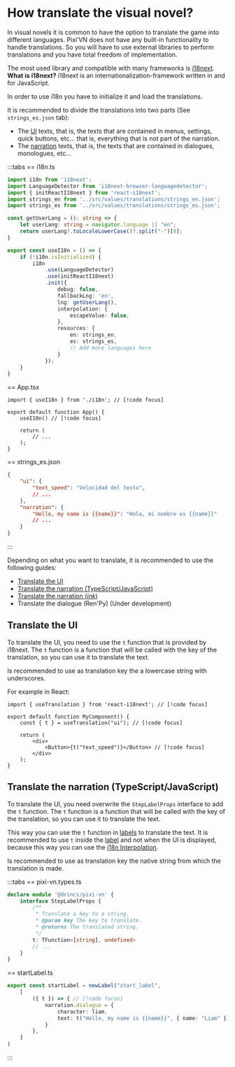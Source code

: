 # How translate the visual novel?

In visual novels it is common to have the option to translate the game into different languages. Pixi’VN does not have any built-in functionality to handle translations. So you will have to use external libraries to perform translations and you have total freedom of implementation.

The most used library and compatible with many frameworks is [i18next](https://www.i18next.com/). **What is i18next?** i18next is an internationalization-framework written in and for JavaScript.

In order to use i18n you have to initialize it and load the translations.

It is recommended to divide the translations into two parts (See `strings_es.json` tab):

- The [UI](/start/interface.md) texts, that is, the texts that are contained in menus, settings, quick buttons, etc... that is, everything that is not part of the narration.
- The [narration](/start/narration.md) texts, that is, the texts that are contained in dialogues, monologues, etc...

:::tabs
\== i18n.ts

```typescript
import i18n from 'i18next';
import LanguageDetector from 'i18next-browser-languagedetector';
import { initReactI18next } from 'react-i18next';
import strings_en from '../src/values/translations/strings_en.json';
import strings_es from '../src/values/translations/strings_es.json';

const getUserLang = (): string => {
    let userLang: string = navigator.language || "en";
    return userLang?.toLocaleLowerCase()?.split("-")[0];
}

export const useI18n = () => {
    if (!i18n.isInitialized) {
        i18n
            .use(LanguageDetector)
            .use(initReactI18next)
            .init({
                debug: false,
                fallbackLng: 'en',
                lng: getUserLang(),
                interpolation: {
                    escapeValue: false,
                },
                resources: {
                    en: strings_en,
                    es: strings_es,
                    // Add more languages here
                }
            });
    }
}
```

\== App.tsx

```tsx
import { useI18n } from './i18n'; // [!code focus]

export default function App() {
    useI18n() // [!code focus]

    return (
        // ...
    );
}
```

\== strings_es.json

```json
{
    "ui": {
        "text_speed": "Velocidad del texto",
        // ...
    },
    "narration": {
        "Hello, my name is {{name}}": "Hola, mi nombre es {{name}}"
        // ...
    }
}
```

:::

Depending on what you want to translate, it is recommended to use the following guides:

- [Translate the UI](#translate-the-ui)
- [Translate the narration (TypeScript/JavaScript)](#translate-the-narration-typescriptjavascript)
- [Translate the narration (_ink_)](/ink/ink-translate.md)
- Translate the dialogue (Ren'Py) (Under development)

## Translate the UI

To translate the UI, you need to use the `t` function that is provided by i18next. The `t` function is a function that will be called with the key of the translation, so you can use it to translate the text.

Is recommended to use as translation key the a lowercase string with underscores.

For example in React:

```tsx
import { useTranslation } from 'react-i18next'; // [!code focus]

export default function MyComponent() {
    const { t } = useTranslation("ui"); // [!code focus]

    return (
        <div>
            <Button>{t("text_speed")}</Button> // [!code focus]
        </div>
    );
}
```

## Translate the narration (TypeScript/JavaScript)

To translate the UI, you need overwrite the `StepLabelProps` interface to add the `t` function. The `t` function is a function that will be called with the key of the translation, so you can use it to translate the text.

This way you can use the `t` function in [labels](/start/labels.md) to translate the text. It is recommended to use `t` inside the [label](/start/labels.md) and not when the UI is displayed, because this way you can use the [i18n Interpolation](https://i18next.com/translation-function/interpolation).

Is recommended to use as translation key the native string from which the translation is made.

:::tabs
\== pixi-vn.types.ts

```typescript
declare module '@drincs/pixi-vn' {
    interface StepLabelProps {
        /**
         * Translate a key to a string.
         * @param key The key to translate.
         * @returns The translated string.
         */
        t: TFunction<[string], undefined>
        // ...
    }
}
```

\== startLabel.ts

```typescript
export const startLabel = newLabel("start_label",
    [
        ({ t }) => { // [!code focus]
            narration.dialogue = {
                character: liam,
                text: t("Hello, my name is {{name}}", { name: "Liam" }) // [!code focus]
            }
        },
    ]
)
```

:::
